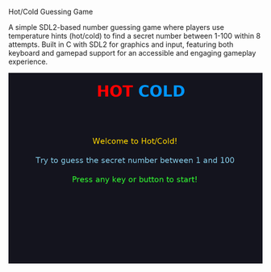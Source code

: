 Hot/Cold Guessing Game


A simple SDL2-based number guessing game where players use temperature hints (hot/cold) to find a secret number between 1-100 within 8 attempts. 
Built in C with SDL2 for graphics and input, featuring both keyboard and gamepad support for an accessible and engaging gameplay experience.

![Hot Cold Screenshot](screenshot.png)
